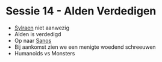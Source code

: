 # Sessie 14 - Alden Verdedigen

- [Sylraen](https://bookstack.hemels.me/books/Inquisitors/page/sylraen-morra) niet aanwezig
- Alden is verdedigd
- Op naar [Sanos](https://bookstack.hemels.me/books/Inquisitors/page/sanos)
- Bij aankomst zien we een menigte woedend schreeuwen
- Humanoids vs Monsters
